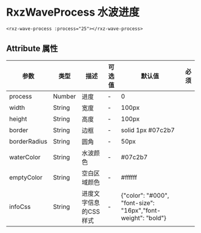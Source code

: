 # RxzWaveProcess 水波进度

```
<rxz-wave-process :process="25"></rxz-wave-process>
```

<rxz-wave-process :process="25"></rxz-wave-process>

## Attribute 属性

| 参数         | 类型   | 描述                  | 可选值 | 默认值                                                       | 必须 |
| ------------ | ------ | --------------------- | ------ | ------------------------------------------------------------ | ---- |
| process      | Number | 进度                  | -      | 0                                                            |      |
| width        | String | 宽度                  | -      | 100px                                                        |      |
| height       | String | 高度                  | -      | 100px                                                        |      |
| border       | String | 边框                  | -      | solid 1px #07c2b7                                            |      |
| borderRadius | String | 圆角                  | -      | 50px                                                         |      |
| waterColor   | String | 水波颜色              | -      | \#07c2b7                                                     |      |
| emptyColor   | String | 空白区域颜色          | -      | \#ffffff                                                     |      |
| infoCss      | String | 进度文字信息的CSS样式 | -      | {"color": "#000", "font-size": "16px","font-weight": "bold"} |      |


